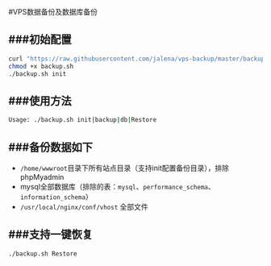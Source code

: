 #VPS数据备份及数据库备份

###初始配置
-
```sh 
curl "https://raw.githubusercontent.com/jalena/vps-backup/master/backup.sh" -O backup.sh 
chmod +x backup.sh
./backup.sh init
```

###使用方法
-
```sh
Usage: ./backup.sh init|backup|db|Restore
```

###备份数据如下
-
* `/home/wwwroot`目录下所有站点目录（支持init配置备份目录），排除phpMyadmin
* mysql全部数据库（排除的表：`mysql`、`performance_schema`、`information_schema`）
* `/usr/local/nginx/conf/vhost` 全部文件

###支持一键恢复
-
```Bash 
./backup.sh Restore
```

